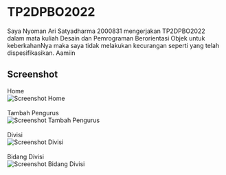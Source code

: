 # TP2DPBO2022

Saya Nyoman Ari Satyadharma 2000831 mengerjakan TP2DPBO2022 dalam mata kuliah Desain dan Pemrograman Berorientasi Objek untuk keberkahanNya maka saya tidak melakukan kecurangan seperti yang telah dispesifikasikan. Aamiin

## Screenshot
Home
<br>
![Screenshot Home](https://user-images.githubusercontent.com/90953569/164171515-4d27a5e6-93bf-4f11-873e-c7cb79725eb4.png)
<br><br>
Tambah Pengurus
<br>
![Screenshot Tambah Pengurus](https://user-images.githubusercontent.com/90953569/164171554-c8549deb-79d6-4da5-891b-443eb116ef40.png)
<br><br>
Divisi
<br>
![Screenshot Divisi](https://user-images.githubusercontent.com/90953569/164171650-b4c57683-ef9a-41d4-979f-760bbdabd767.png)
<br><br>
Bidang Divisi
<br>
![Screenshot Bidang Divisi](https://user-images.githubusercontent.com/90953569/164171703-2fe955c1-1b7d-48cc-8682-74d54fc8244f.png)
<br>
